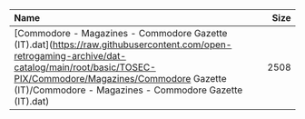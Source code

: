 |Name|Size|
|:---|---:|
|[Commodore - Magazines - Commodore Gazette (IT).dat](https://raw.githubusercontent.com/open-retrogaming-archive/dat-catalog/main/root/basic/TOSEC-PIX/Commodore/Magazines/Commodore Gazette (IT)/Commodore - Magazines - Commodore Gazette (IT).dat)|2508|
